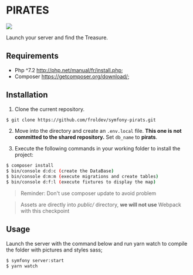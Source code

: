 # PIRATES

![](https://static.tvtropes.org/pmwiki/pub/images/potc_monocle2.jpg)

Launch your server and find the Treasure.

## Requirements

- Php ^7.2 http://php.net/manual/fr/install.php;
- Composer https://getcomposer.org/download/;

## Installation

1. Clone the current repository.

```bash
$ git clone https://github.com/froldev/symfony-pirats.git
```

2. Move into the directory and create an `.env.local` file.
   **This one is not committed to the shared repository.**
   Set `db_name` to **pirats**.

3. Execute the following commands in your working folder to install the project:

```bash
$ composer install
$ bin/console d:d:c (create the DataBase)
$ bin/console d:m:m (execute migrations and create tables)
$ bin/console d:f:l (execute fixtures to display the map)
```

> Reminder: Don't use composer update to avoid problem

> Assets are directly into _public/_ directory, **we will not use** Webpack with this checkpoint

## Usage

Launch the server with the command below and run yarn watch to compile the folder with pictures and styles sass;

```bash
$ symfony server:start
$ yarn watch
```
